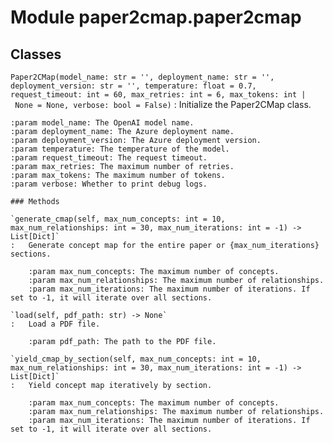 Module paper2cmap.paper2cmap
============================

Classes
-------

`Paper2CMap(model_name: str = '', deployment_name: str = '', deployment_version: str = '', temperature: float = 0.7, request_timeout: int = 60, max_retries: int = 6, max_tokens: int | None = None, verbose: bool = False)`
:   Initialize the Paper2CMap class.
    
    :param model_name: The OpenAI model name.
    :param deployment_name: The Azure deployment name.
    :param deployment_version: The Azure deployment version.
    :param temperature: The temperature of the model.
    :param request_timeout: The request timeout.
    :param max_retries: The maximum number of retries.
    :param max_tokens: The maximum number of tokens.
    :param verbose: Whether to print debug logs.

    ### Methods

    `generate_cmap(self, max_num_concepts: int = 10, max_num_relationships: int = 30, max_num_iterations: int = -1) ‑> List[Dict]`
    :   Generate concept map for the entire paper or {max_num_iterations} sections.
        
        :param max_num_concepts: The maximum number of concepts.
        :param max_num_relationships: The maximum number of relationships.
        :param max_num_iterations: The maximum number of iterations. If set to -1, it will iterate over all sections.

    `load(self, pdf_path: str) ‑> None`
    :   Load a PDF file.
        
        :param pdf_path: The path to the PDF file.

    `yield_cmap_by_section(self, max_num_concepts: int = 10, max_num_relationships: int = 30, max_num_iterations: int = -1) ‑> List[Dict]`
    :   Yield concept map iteratively by section.
        
        :param max_num_concepts: The maximum number of concepts.
        :param max_num_relationships: The maximum number of relationships.
        :param max_num_iterations: The maximum number of iterations. If set to -1, it will iterate over all sections.